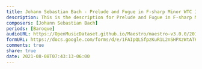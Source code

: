 ```yaml
---
title: Johann Sebastian Bach - Prelude and Fugue in F-sharp Minor WTC II BWV 883 (2)
description: This is the description for Prelude and Fugue in F-sharp Minor WTC II BWV 883 by Johann Sebastian Bach
composers: [Johann Sebastian Bach]
periods: [Baroque]
audioURL: https://OpenMusicDataset.github.io/Maestro/maestro-v3.0.0/2013/ORIG-MIDI_02_7_6_13_Group__MID--AUDIO_06_R1_2013_wav--2.midi
formURL: https://docs.google.com/forms/d/e/1FAIpQLSfpzKuR1L2nSHPXzWtATKYPZiFyOOz2fWnYphWOBScmwHBR-g/viewform
comments: true
share: true
date: 2021-08-08T07:43:13-06:00
---
```

